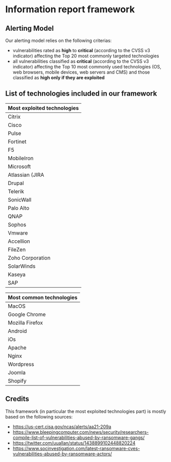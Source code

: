 # Information report framework

## Alerting Model

Our alerting model relies on the following criterias:
- vulnerabilities rated as **high** to **critical** (according to the CVSS v3 indicator) affecting the Top 20 most commonly targeted technologies 
- all vulnerabilities classified as **critical** (according to the CVSS v3 indicator) affecting the Top 10 most commonly used technologies (OS, web browsers, mobile devices, web servers and CMS) and those classified as **high only if they are exploited**

## List of technologies included in our framework

| Most exploited technologies |
|-----------------------------|
| Citrix                      |
| Cisco                       |
| Pulse                       |
| Fortinet                    |
| F5                          |
| MobileIron                  |
| Microsoft                   |
| Atlassian (JIRA|Confluence) |
| Drupal                      |
| Telerik                     |
| SonicWall                   |
| Palo Alto                   |
| QNAP                        |
| Sophos                      |
| Vmware                      |
| Accellion                   |
| FileZen                     |
| Zoho Corporation            |
| SolarWinds                  |
| Kaseya                      |
| SAP                         |


| Most common technologies |
|--------------------------|
| MacOS                    |
| Google Chrome            |
| Mozilla Firefox          |
| Android                  |
| iOs                      |
| Apache                   |
| Nginx                    |
| Wordpress                |
| Joomla                   |
| Shopify                  |


## Credits

This framework (in particular the most exploited technologies part) is mostly based on the following sources:
- https://us-cert.cisa.gov/ncas/alerts/aa21-209a
- https://www.bleepingcomputer.com/news/security/researchers-compile-list-of-vulnerabilities-abused-by-ransomware-gangs/
- https://twitter.com/uuallan/status/1438899102448820224
- https://www.socinvestigation.com/latest-ransomware-cves-vulnerabilities-abused-by-ransomware-actors/
